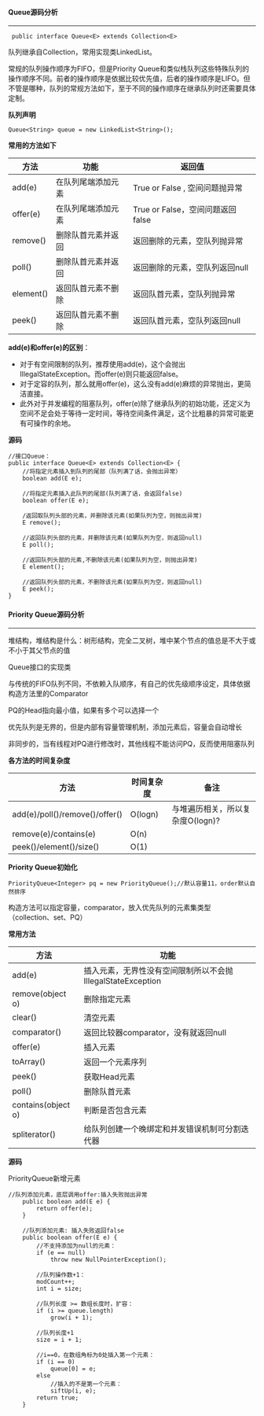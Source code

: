 #### Queue源码分析

------

```
 public interface Queue<E> extends Collection<E>
```

队列继承自Collection，常用实现类LinkedList。

常规的队列操作顺序为FIFO，但是Priority Queue和类似栈队列这些特殊队列的操作顺序不同。前者的操作顺序是依据比较优先值，后者的操作顺序是LIFO。但不管是哪种，队列的常规方法如下，至于不同的操作顺序在继承队列时还需要具体定制。

**队列声明**

```
Queue<String> queue = new LinkedList<String>();
```

**常用的方法如下**

| 方法      | 功能               | 返回值                           |
| --------- | ------------------ | -------------------------------- |
| add(e)    | 在队列尾端添加元素 | True or False , 空间问题抛异常   |
| offer(e)  | 在队列尾端添加元素 | True or False，空间问题返回false |
| remove()  | 删除队首元素并返回 | 返回删除的元素，空队列抛异常     |
| poll()    | 删除队首元素并返回 | 返回删除的元素，空队列返回null   |
| element() | 返回队首元素不删除 | 返回队首元素，空队列抛异常       |
| peek()    | 返回队首元素不删除 | 返回队首元素，空队列返回null     |

**add(e)和offer(e)的区别**：

- 对于有空间限制的队列，推荐使用add(e)，这个会抛出IllegalStateException。而offer(e)则只能返回false。
- 对于定容的队列，那么就用offer(e)，这么没有add(e)麻烦的异常抛出，更简洁直接。
- 此外对于并发编程的阻塞队列，offer(e)除了继承队列的初始功能，还定义为空间不足会处于等待一定时间，等待空间条件满足，这个比粗暴的异常可能更有可操作的余地。

**源码**

```
//接口Queue：
public interface Queue<E> extends Collection<E> {
    //将指定元素插入到队列的尾部（队列满了话，会抛出异常）
    boolean add(E e);

    //将指定元素插入此队列的尾部(队列满了话，会返回false)
    boolean offer(E e);

    /返回取队列头部的元素，并删除该元素(如果队列为空，则抛出异常)
    E remove();

    //返回队列头部的元素，并删除该元素(如果队列为空，则返回null)
    E poll();

    //返回队列头部的元素,不删除该元素(如果队列为空，则抛出异常)
    E element();

    //返回队列头部的元素，不删除该元素(如果队列为空，则返回null)
    E peek();
}
```



#### Priority Queue源码分析

------

堆结构，堆结构是什么：树形结构，完全二叉树，堆中某个节点的值总是不大于或不小于其父节点的值

Queue接口的实现类

与传统的FIFO队列不同，不依赖入队顺序，有自己的优先级顺序设定，具体依据构造方法里的Comparator

PQ的Head指向最小值，如果有多个可以选择一个

优先队列是无界的，但是内部有容量管理机制，添加元素后，容量会自动增长

非同步的，当有线程对PQ进行修改时，其他线程不能访问PQ，反而使用阻塞队列



**各方法的时间复杂度**

| 方法                           | 时间复杂度 | 备注                             |
| ------------------------------ | ---------- | -------------------------------- |
| add(e)/poll()/remove()/offer() | O(logn)    | 与堆遍历相关，所以复杂度O(logn)? |
| remove(e)/contains(e)          | O(n)       |                                  |
| peek()/element()/size()        | O(1)       |                                  |

**Priority Queue初始化**

```
PriorityQueue<Integer> pq = new PriorityQueue();//默认容量11，order默认自然排序
```

构造方法可以指定容量，comparator，放入优先队列的元素集类型（collection、set、PQ）

**常用方法**

| 方法               | 功能                                                        |
| ------------------ | ----------------------------------------------------------- |
| add(e)             | 插入元素，无界性没有空间限制所以不会抛IllegalStateException |
| remove(object o)   | 删除指定元素                                                |
| clear()            | 清空元素                                                    |
| comparator()       | 返回比较器comparator，没有就返回null                        |
| offer(e)           | 插入元素                                                    |
| toArray()          | 返回一个元素序列                                            |
| peek()             | 获取Head元素                                                |
| poll()             | 删除队首元素                                                |
| contains(object o) | 判断是否包含元素                                            |
| spliterator()      | 给队列创建一个晚绑定和并发错误机制可分割迭代器              |

**源码**

PriorityQueue新增元素

```
//队列添加元素，底层调用offer:插入失败抛出异常
    public boolean add(E e) {
        return offer(e);
    }

    //队列添加元素: 插入失败返回false
    public boolean offer(E e) {
        //不支持添加为null的元素：
        if (e == null)
            throw new NullPointerException();

        //队列操作数+1：
        modCount++;
        int i = size;

        //队列长度 >= 数组长度时，扩容：
        if (i >= queue.length)
            grow(i + 1);

        //队列长度+1
        size = i + 1;

        //i==0，在数组角标为0处插入第一个元素：
        if (i == 0)
            queue[0] = e;
        else
            //插入的不是第一个元素：
            siftUp(i, e);
        return true;
    }

```

